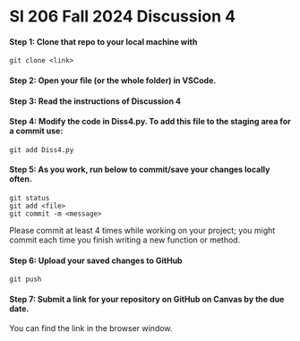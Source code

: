 # SI 206 Fall 2024 Discussion 4

#### Step 1: Clone that repo to your local machine with 
```
git clone <link>
```
#### Step 2: Open your file (or the whole folder) in VSCode.

#### Step 3: Read the instructions of Discussion 4

#### Step 4: Modify the code in Diss4.py.  To add this file to the staging area for a commit use:
```
git add Diss4.py
```
#### Step 5: As you work, run below to commit/save your changes locally often.

```
git status
git add <file>
git commit -m <message>
```

Please commit at least 4 times while working on your project; you might commit each time you finish writing a new function or method. 

#### Step 6: Upload your saved changes to GitHub 

```
git push
```

#### Step 7: Submit a link for your repository on GitHub on Canvas by the due date.

You can find the link in the browser window.
